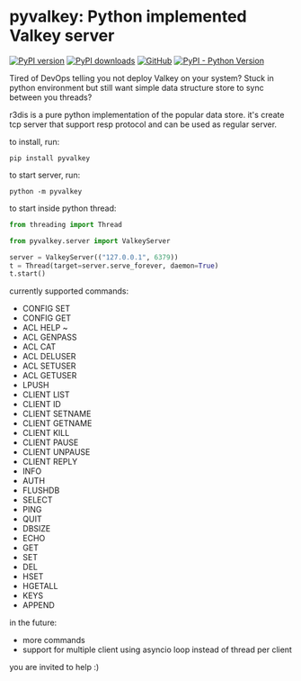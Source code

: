 # pyvalkey: Python implemented Valkey server

[![PyPI version](https://img.shields.io/pypi/v/r3dis.svg)](https://pypi.python.org/pypi/r3dis/)
[![PyPI downloads](https://img.shields.io/pypi/dm/r3dis.svg)](https://pypi.python.org/pypi/r3dis/)
[![GitHub](https://img.shields.io/github/license/netanelrevah/r3dis)](https://pypi.python.org/pypi/r3dis/)
[![PyPI - Python Version](https://img.shields.io/pypi/pyversions/r3dis)](https://pypi.python.org/pypi/r3dis/)

Tired of DevOps telling you not deploy Valkey on your system?
Stuck in python environment but still want simple data structure store to sync between you threads?

r3dis is a pure python implementation of the popular data store. it's create tcp server that support resp protocol and can be used as regular server.

to install, run:
```shell
pip install pyvalkey
```

to start server, run:
```shell
python -m pyvalkey
```

to start inside python thread:

```python
from threading import Thread

from pyvalkey.server import ValkeyServer

server = ValkeyServer(("127.0.0.1", 6379))
t = Thread(target=server.serve_forever, daemon=True)
t.start()
```

currently supported commands:
* CONFIG SET
* CONFIG GET
* ACL HELP ~
* ACL GENPASS
* ACL CAT
* ACL DELUSER
* ACL SETUSER
* ACL GETUSER
* LPUSH
* CLIENT LIST
* CLIENT ID
* CLIENT SETNAME
* CLIENT GETNAME
* CLIENT KILL
* CLIENT PAUSE
* CLIENT UNPAUSE
* CLIENT REPLY
* INFO
* AUTH
* FLUSHDB
* SELECT
* PING
* QUIT
* DBSIZE
* ECHO
* GET
* SET
* DEL
* HSET
* HGETALL
* KEYS
* APPEND

in the future:
* more commands
* support for multiple client using asyncio loop instead of thread per client

you are invited to help :)
